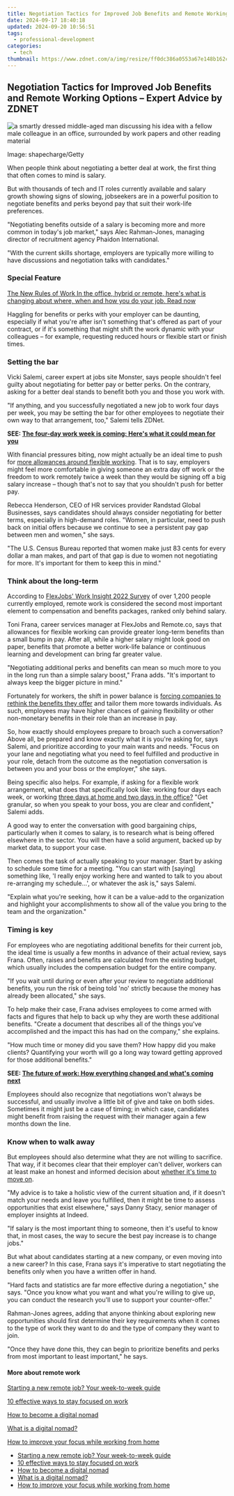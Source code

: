 ```yaml
---
title: Negotiation Tactics for Improved Job Benefits and Remote Working Options – Expert Advice by ZDNET
date: 2024-09-17 18:40:18
updated: 2024-09-20 10:56:51
tags:
  - professional-development
categories:
  - tech
thumbnail: https://www.zdnet.com/a/img/resize/ff0dc386a0553a67e148b162c1c661bb40b1dbc8/2022/05/25/8c4744f4-6205-45bc-aa43-c5ce9402e3d6/man-explaining-vision-to-boss-negotiation-meeting.jpg?width=278&height=156&fit=crop&auto=webp
---
```


## Negotiation Tactics for Improved Job Benefits and Remote Working Options – Expert Advice by ZDNET

![a smartly dressed middle-aged man discussing his idea with a fellow male colleague in an office, surrounded by work papers and other reading material](https://www.zdnet.com/a/img/resize/cd8b3d63103930ee5992819e9af6653cd552542c/2022/05/25/8c4744f4-6205-45bc-aa43-c5ce9402e3d6/man-explaining-vision-to-boss-negotiation-meeting.jpg?auto=webp&width=1280)

Image: shapecharge/Getty

When people think about negotiating a better deal at work, the first thing that often comes to mind is salary. 

But with thousands of tech and IT roles currently available and salary growth showing signs of slowing, jobseekers are in a powerful position to negotiate benefits and perks beyond pay that suit their work-life preferences.

"Negotiating benefits outside of a salary is becoming more and more common in today's job market," says Alec Rahman-Jones, managing director of recruitment agency Phaidon International. 

"With the current skills shortage, employers are typically more willing to have discussions and negotiation talks with candidates."

### Special Feature

[The New Rules of Work In the office, hybrid or remote, here's what is changing about where, when and how you do your job.  Read now](https://www.zdnet.com/topic/the-new-rules-of-work/)

Haggling for benefits or perks with your employer can be daunting, especially if what you're after isn't something that's offered as part of your contract, or if it's something that might shift the work dynamic with your colleagues – for example, requesting reduced hours or flexible start or finish times.

### Setting the bar

Vicki Salemi, career expert at jobs site Monster, says people shouldn't feel guilty about negotiating for better pay or better perks. On the contrary, asking for a better deal stands to benefit both you and those you work with.

"If anything, and you successfully negotiated a new job to work four days per week, you may be setting the bar for other employees to negotiate their own way to that arrangement, too," Salemi tells ZDNet.

**SEE: [The four-day work week is coming: Here's what it could mean for you](https://www.zdnet.com/article/the-four-day-work-week-is-coming-heres-what-it-could-mean-for-you/)**

With financial pressures biting, now might actually be an ideal time to push for [more allowances around flexible working](https://www.zdnet.com/article/the-hybrid-work-revolution-is-within-our-reach-its-time-to-decide-what-we-want/). That is to say, employers might feel more comfortable in giving someone an extra day off work or the freedom to work remotely twice a week than they would be signing off a big salary increase – though that's not to say that you shouldn't push for better pay.

Rebecca Henderson, CEO of HR services provider Randstad Global Businesses, says candidates should always consider negotiating for better terms, especially in high-demand roles. "Women, in particular, need to push back on initial offers because we continue to see a persistent pay gap between men and women," she says.

"The U.S. Census Bureau reported that women make just 83 cents for every dollar a man makes, and part of that gap is due to women not negotiating for more. It's important for them to keep this in mind."

### Think about the long-term

According to [FlexJobs' Work Insight 2022 Survey](https://nam02.safelinks.protection.outlook.com/?url=https%3A%2F%2Fwww.flexjobs.com%2Fblog%2Fpost%2Fremote-work-flexible-schedules-key-factors-compensation-packages%2F&data=05%7C01%7Cowen.hughes%40zdnet.com%7C5fd911626fa541e2848308da3cd05f87%7C4289d6102cfd46218c9644a1518ddb0a%7C0%7C0%7C637889162923780629%7CUnknown%7CTWFpbGZsb3d8eyJWIjoiMC4wLjAwMDAiLCJQIjoiV2luMzIiLCJBTiI6Ik1haWwiLCJXVCI6Mn0%3D%7C3000%7C%7C%7C&sdata=e6O2ekwg%2B7IdDbRdaUqOnNGkKarAzsXfsh8rOQZKIes%3D&reserved=0) of over 1,200 people currently employed, remote work is considered the second most important element to compensation and benefits packages, ranked only behind salary.

Toni Frana, career services manager at FlexJobs and Remote.co, says that allowances for flexible working can provide greater long-term benefits than a small bump in pay. After all, while a higher salary might look good on paper, benefits that promote a better work-life balance or continuous learning and development can bring far greater value.

"Negotiating additional perks and benefits can mean so much more to you in the long run than a simple salary boost," Frana adds. "It's important to always keep the bigger picture in mind."

Fortunately for workers, the shift in power balance is [forcing companies to rethink the benefits they offer](https://www.zdnet.com/article/the-four-day-work-week-is-coming-heres-what-it-could-mean-for-you/) and tailor them more towards individuals. As such, employees may have higher chances of gaining flexibility or other non-monetary benefits in their role than an increase in pay.

So, how exactly should employees prepare to broach such a conversation? Above all, be prepared and know exactly what it is you're asking for, says Salemi, and prioritize according to your main wants and needs. "Focus on your lane and negotiating what you need to feel fulfilled and productive in your role, detach from the outcome as the negotiation conversation is between you and your boss or the employer," she says.

Being specific also helps. For example, if asking for a flexible work arrangement, what does that specifically look like: working four days each week, or working [three days at home and two days in the office?](https://www.zdnet.com/article/employees-arent-rushing-back-to-the-office-but-theres-still-a-good-reason-to-keep-it-open/) "Get granular, so when you speak to your boss, you are clear and confident," Salemi adds.

A good way to enter the conversation with good bargaining chips, particularly when it comes to salary, is to research what is being offered elsewhere in the sector. You will then have a solid argument, backed up by market data, to support your case.

Then comes the task of actually speaking to your manager. Start by asking to schedule some time for a meeting. "You can start with \[saying\] something like, 'I really enjoy working here and wanted to talk to you about re-arranging my schedule...', or whatever the ask is," says Salemi.

"Explain what you're seeking, how it can be a value-add to the organization and highlight your accomplishments to show all of the value you bring to the team and the organization."

### Timing is key

For employees who are negotiating additional benefits for their current job, the ideal time is usually a few months in advance of their actual review, says Frana. Often, raises and benefits are calculated from the existing budget, which usually includes the compensation budget for the entire company.

"If you wait until during or even after your review to negotiate additional benefits, you run the risk of being told 'no' strictly because the money has already been allocated," she says.

To help make their case, Frana advises employees to come armed with facts and figures that help to back up why they are worth these additional benefits. "Create a document that describes all of the things you've accomplished and the impact this has had on the company," she explains.

"How much time or money did you save them? How happy did you make clients? Quantifying your worth will go a long way toward getting approved for those additional benefits."

**SEE: [The future of work: How everything changed and what's coming next](https://www.zdnet.com/article/the-hybrid-work-revolution-is-within-our-reach-its-time-to-decide-what-we-want/)**

Employees should also recognize that negotiations won't always be successful, and usually involve a little bit of give and take on both sides. Sometimes it might just be a case of timing; in which case, candidates might benefit from raising the request with their manager again a few months down the line. 

### Know when to walk away

But employees should also determine what they are not willing to sacrifice. That way, if it becomes clear that their employer can't deliver, workers can at least make an honest and informed decision about [whether it's time to move on](https://www.zdnet.com/article/workers-plan-to-quit-their-jobs-this-year-employers-need-to-deliver-change-and-fast/).

"My advice is to take a holistic view of the current situation and, if it doesn't match your needs and leave you fulfilled, then it might be time to assess opportunities that exist elsewhere," says Danny Stacy, senior manager of employer insights at Indeed. 

"If salary is the most important thing to someone, then it's useful to know that, in most cases, the way to secure the best pay increase is to change jobs."

But what about candidates starting at a new company, or even moving into a new career? In this case, Frana says it's imperative to start negotiating the benefits only when you have a written offer in hand. 

"Hard facts and statistics are far more effective during a negotiation," she says. "Once you know what you want and what you're willing to give up, you can conduct the research you'll use to support your counter-offer."

Rahman-Jones agrees, adding that anyone thinking about exploring new opportunities should first determine their key requirements when it comes to the type of work they want to do and the type of company they want to join. 

"Once they have done this, they can begin to prioritize benefits and perks from most important to least important," he says.

#### More about remote work

[Starting a new remote job? Your week-to-week guide](https://www.zdnet.com/article/starting-a-new-job-guide/ "Starting a new remote job? Your week-to-week guide")

[10 effective ways to stay focused on work](https://www.zdnet.com/article/how-to-improve-your-focus-at-work/ "10 effective ways to stay focused on work")

[How to become a digital nomad](https://www.zdnet.com/article/how-to-become-a-digital-nomad/ "How to become a digital nomad")

[What is a digital nomad?](https://www.zdnet.com/article/digital-nomad-jobs/ "What is a digital nomad?")

[How to improve your focus while working from home](https://www.zdnet.com/article/improve-focus-while-you-work-from-home/ "How to improve your focus while working from home")

* [Starting a new remote job? Your week-to-week guide](https://www.zdnet.com/article/starting-a-new-job-guide/ "Starting a new remote job? Your week-to-week guide")
* [10 effective ways to stay focused on work](https://www.zdnet.com/article/how-to-improve-your-focus-at-work/ "10 effective ways to stay focused on work")
* [How to become a digital nomad](https://www.zdnet.com/article/how-to-become-a-digital-nomad/ "How to become a digital nomad")
* [What is a digital nomad?](https://www.zdnet.com/article/digital-nomad-jobs/ "What is a digital nomad?")
* [How to improve your focus while working from home](https://www.zdnet.com/article/improve-focus-while-you-work-from-home/ "How to improve your focus while working from home")

<ins class="adsbygoogle"
     style="display:block"
     data-ad-format="autorelaxed"
     data-ad-client="ca-pub-7571918770474297"
     data-ad-slot="1223367746"></ins>



<ins class="adsbygoogle"
     style="display:block"
     data-ad-client="ca-pub-7571918770474297"
     data-ad-slot="8358498916"
     data-ad-format="auto"
     data-full-width-responsive="true"></ins>
